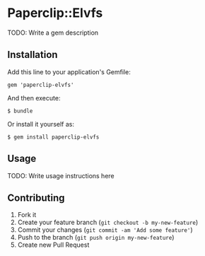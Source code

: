 # Paperclip::Elvfs

TODO: Write a gem description

## Installation

Add this line to your application's Gemfile:

    gem 'paperclip-elvfs'

And then execute:

    $ bundle

Or install it yourself as:

    $ gem install paperclip-elvfs

## Usage

TODO: Write usage instructions here

## Contributing

1. Fork it
2. Create your feature branch (`git checkout -b my-new-feature`)
3. Commit your changes (`git commit -am 'Add some feature'`)
4. Push to the branch (`git push origin my-new-feature`)
5. Create new Pull Request
